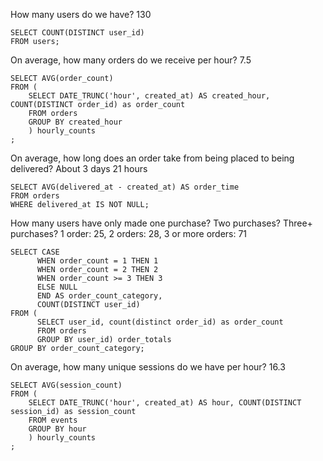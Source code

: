 How many users do we have? 
130

```
SELECT COUNT(DISTINCT user_id)
FROM users;
```

On average, how many orders do we receive per hour? 
7.5

```
SELECT AVG(order_count)
FROM ( 
    SELECT DATE_TRUNC('hour', created_at) AS created_hour, COUNT(DISTINCT order_id) as order_count
    FROM orders
    GROUP BY created_hour
    ) hourly_counts
;
```

On average, how long does an order take from being placed to being delivered? 
About 3 days 21 hours

```
SELECT AVG(delivered_at - created_at) AS order_time 
FROM orders
WHERE delivered_at IS NOT NULL;
```

How many users have only made one purchase? Two purchases? Three+ purchases? 
1 order: 25, 2 orders: 28, 3 or more orders: 71

```
SELECT CASE 
      WHEN order_count = 1 THEN 1
      WHEN order_count = 2 THEN 2
      WHEN order_count >= 3 THEN 3
      ELSE NULL
      END AS order_count_category,
      COUNT(DISTINCT user_id)
FROM (
      SELECT user_id, count(distinct order_id) as order_count
      FROM orders
      GROUP BY user_id) order_totals
GROUP BY order_count_category;
```

On average, how many unique sessions do we have per hour?
16.3

```
SELECT AVG(session_count)
FROM ( 
    SELECT DATE_TRUNC('hour', created_at) AS hour, COUNT(DISTINCT session_id) as session_count
    FROM events
    GROUP BY hour
    ) hourly_counts
;
```
